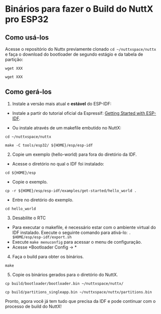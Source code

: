 # Binários para fazer o Build do NuttX pro ESP32

## Como usá-los 

Acesse o repositório do Nuttx previamente clonado
 `cd ~/nuttxspace/nuttx`
e faça o download do bootloader de segundo estágio e da tabela de partição:

`wget XXX`

`wget XXX`

## Como gerá-los

1. Instale a versão mais atual e **estável** do ESP-IDF:

  * Instale a partir do tutorial oficial da Espressif: [Getting Started with ESP-IDF](https://docs.espressif.com/projects/esp-idf/en/stable/get-started/index.html).
  
  * Ou instale através de um makefile embutido no NuttX:
  
  `cd ~/nuttxspace/nuttx`
  
  `make -C tools/esp32/ ${HOME}/esp/esp-idf`

2. Copie um exemplo (hello-world) para fora do diretório da IDF.

 * Acesse o diretório no qual o IDF foi instalado:
 
 `cd ${HOME}/esp`
 
 * Copie o exemplo.

 `cp -r ${HOME}/esp/esp-idf/examples/get-started/hello_world .`
 
 * Entre no diretório do exemplo.
 
  `cd hello_world`
  
3. Desabilite o RTC 

 * Para executar o makefile, é necessário estar com o ambiente virtual do IDF instalado. Execute o seguinte comando para ativá-lo:
 `. $HOME/esp/esp-idf/export.sh`
 * Execute `make menuconfig` para acessar o menu de configuração.
 * Acesse *Bootloader Config -> * 

4. Faça o build para obter os binários.

`make`

5. Copie os binários gerados para o diretório do NuttX.

`cp build/bootloader/bootloader.bin ~/nuttxspace/nuttx/`

`cp build/partitions_singleapp.bin ~/nuttxspace/nuttx/partitions.bin`

Pronto, agora você já tem tudo que precisa da IDF e pode continuar com o processo de build do NuttX!


